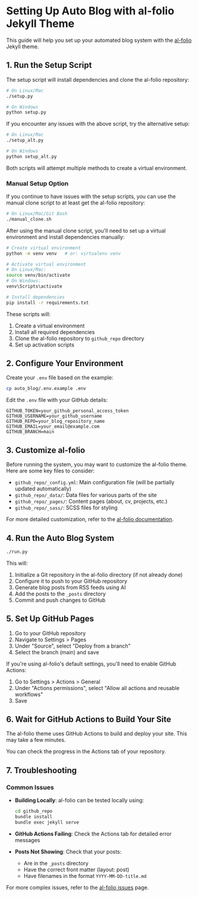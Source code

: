 # Setting Up Auto Blog with al-folio Jekyll Theme

This guide will help you set up your automated blog system with the [al-folio](https://github.com/alshedivat/al-folio) Jekyll theme.

## 1. Run the Setup Script

The setup script will install dependencies and clone the al-folio repository:

```bash
# On Linux/Mac
./setup.py

# On Windows
python setup.py
```

If you encounter any issues with the above script, try the alternative setup:

```bash
# On Linux/Mac
./setup_alt.py

# On Windows
python setup_alt.py
```

Both scripts will attempt multiple methods to create a virtual environment.

### Manual Setup Option

If you continue to have issues with the setup scripts, you can use the manual clone script to at least get the al-folio repository:

```bash
# On Linux/Mac/Git Bash
./manual_clone.sh
```

After using the manual clone script, you'll need to set up a virtual environment and install dependencies manually:

```bash
# Create virtual environment
python -m venv venv   # or: virtualenv venv

# Activate virtual environment
# On Linux/Mac:
source venv/bin/activate
# On Windows:
venv\Scripts\activate

# Install dependencies
pip install -r requirements.txt
```

These scripts will:
1. Create a virtual environment
2. Install all required dependencies
3. Clone the al-folio repository to `github_repo` directory
4. Set up activation scripts

## 2. Configure Your Environment

Create your `.env` file based on the example:

```bash
cp auto_blog/.env.example .env
```

Edit the `.env` file with your GitHub details:

```
GITHUB_TOKEN=your_github_personal_access_token
GITHUB_USERNAME=your_github_username
GITHUB_REPO=your_blog_repository_name
GITHUB_EMAIL=your_email@example.com
GITHUB_BRANCH=main
```

## 3. Customize al-folio

Before running the system, you may want to customize the al-folio theme. Here are some key files to consider:

- `github_repo/_config.yml`: Main configuration file (will be partially updated automatically)
- `github_repo/_data/`: Data files for various parts of the site
- `github_repo/_pages/`: Content pages (about, cv, projects, etc.)
- `github_repo/_sass/`: SCSS files for styling

For more detailed customization, refer to the [al-folio documentation](https://github.com/alshedivat/al-folio#customization).

## 4. Run the Auto Blog System

```bash
./run.py
```

This will:
1. Initialize a Git repository in the al-folio directory (if not already done)
2. Configure it to push to your GitHub repository
3. Generate blog posts from RSS feeds using AI
4. Add the posts to the `_posts` directory
5. Commit and push changes to GitHub

## 5. Set Up GitHub Pages

1. Go to your GitHub repository
2. Navigate to Settings > Pages
3. Under "Source", select "Deploy from a branch"
4. Select the branch (main) and save

If you're using al-folio's default settings, you'll need to enable GitHub Actions:

1. Go to Settings > Actions > General
2. Under "Actions permissions", select "Allow all actions and reusable workflows"
3. Save

## 6. Wait for GitHub Actions to Build Your Site

The al-folio theme uses GitHub Actions to build and deploy your site. This may take a few minutes.

You can check the progress in the Actions tab of your repository.

## 7. Troubleshooting

### Common Issues

- **Building Locally**: al-folio can be tested locally using:
  ```bash
  cd github_repo
  bundle install
  bundle exec jekyll serve
  ```

- **GitHub Actions Failing**: Check the Actions tab for detailed error messages

- **Posts Not Showing**: Check that your posts:
  - Are in the `_posts` directory
  - Have the correct front matter (layout: post)
  - Have filenames in the format `YYYY-MM-DD-title.md`

For more complex issues, refer to the [al-folio issues](https://github.com/alshedivat/al-folio/issues) page. 